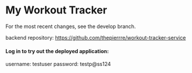 # My Workout Tracker

For the most recent changes, see the develop branch.

backend repository: https://github.com/thepierrre/workout-tracker-service

#### Log in to try out the deployed application:

username: testuser
password: testp@ss124
